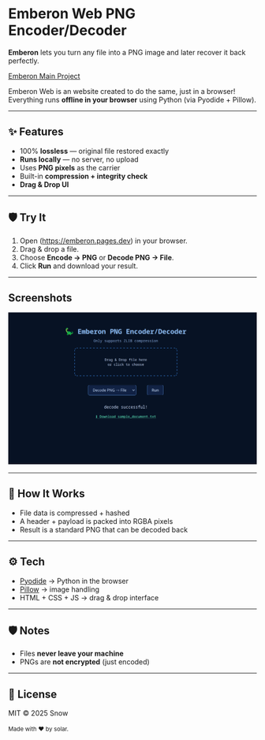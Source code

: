 # Emberon Web PNG Encoder/Decoder

**Emberon** lets you turn any file into a PNG image and later recover it back perfectly.

[Emberon Main Project](https://github.com/tempdev-bit/emberon-web)

Emberon Web is an website created to do the same, just in a browser!
Everything runs **offline in your browser** using Python (via Pyodide + Pillow).  

---

## ✨ Features
- 100% **lossless** — original file restored exactly  
- **Runs locally** — no server, no upload  
- Uses **PNG pixels** as the carrier  
- Built-in **compression + integrity check**  
- **Drag & Drop UI**  

---

## 🛡️ Try It
1. Open (https://emberon.pages.dev) in your browser.  
2. Drag & drop a file.  
3. Choose **Encode → PNG** or **Decode PNG → File**.  
4. Click **Run** and download your result.  

---

## Screenshots

![emberon](image.png)

---

## 📂 How It Works
- File data is compressed + hashed  
- A header + payload is packed into RGBA pixels  
- Result is a standard PNG that can be decoded back  

---

## ⚙️ Tech
- [Pyodide](https://pyodide.org) → Python in the browser  
- [Pillow](https://pillow.readthedocs.io) → image handling  
- HTML + CSS + JS → drag & drop interface  

---

## 🛡️ Notes
- Files **never leave your machine**  
- PNGs are **not encrypted** (just encoded)  

---

## 📜 License
MIT © 2025 Snow

<sup> Made with ❤️ by solar. <sup>
